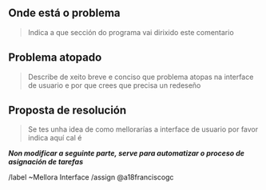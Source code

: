 ## Onde está o problema

> Indica a que sección do programa vai dirixido este comentario

## Problema atopado

> Describe de xeito breve e conciso que problema atopas na interface de usuario e por que crees que precisa un redeseño

## Proposta de resolución

> Se tes unha idea de como mellorarías a interface de usuario por favor indica aquí cal é

***Non modificar a seguinte parte, serve para automatizar o proceso de asignación de tarefas***

/label ~Mellora Interface
/assign @a18franciscogc

